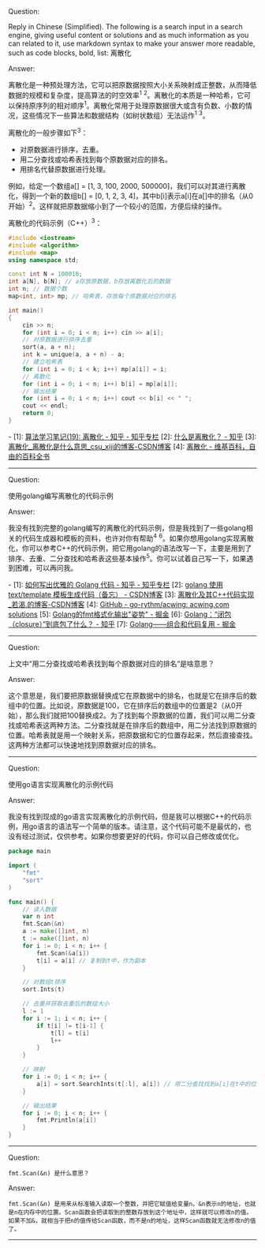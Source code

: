 Question:

Reply in Chinese (Simplified).
The following is a search input in a search engine, giving useful content or solutions and as much information as you can related to it, use markdown syntax to make your answer more readable, such as code blocks, bold, list:
离散化

Answer:

离散化是一种预处理方法，它可以把原数据按照大小关系映射成正整数，从而降低数据的规模和复杂度，提高算法的时空效率<sup>1</sup> <sup>2</sup>。离散化的本质是一种哈希，它可以保持原序列的相对顺序<sup>1</sup>。离散化常用于处理原数据很大或含有负数、小数的情况，这些情况下一些算法和数据结构（如树状数组）无法运作<sup>1</sup> <sup>3</sup>。

离散化的一般步骤如下<sup>3</sup>：

- 对原数据进行排序，去重。
- 用二分查找或哈希表找到每个原数据对应的排名。
- 用排名代替原数据进行处理。

例如，给定一个数组a[] = [1, 3, 100, 2000, 500000]，我们可以对其进行离散化，得到一个新的数组b[] = [0, 1, 2, 3, 4]，其中b[i]表示a[i]在a[]中的排名（从0开始）<sup>2</sup>。这样就把原数据缩小到了一个较小的范围，方便后续的操作。

离散化的代码示例（C++）<sup>3</sup>：

```cpp
#include <iostream>
#include <algorithm>
#include <map>
using namespace std;

const int N = 100010;
int a[N], b[N]; // a存放原数据，b存放离散化后的数据
int n; // 数据个数
map<int, int> mp; // 哈希表，存放每个原数据对应的排名

int main()
{
    cin >> n;
    for (int i = 0; i < n; i++) cin >> a[i];
    // 对原数据进行排序去重
    sort(a, a + n);
    int k = unique(a, a + n) - a;
    // 建立哈希表
    for (int i = 0; i < k; i++) mp[a[i]] = i;
    // 离散化
    for (int i = 0; i < n; i++) b[i] = mp[a[i]];
    // 输出结果
    for (int i = 0; i < n; i++) cout << b[i] << " ";
    cout << endl;
    return 0;
}
```

\-
\[1]: [算法学习笔记(19): 离散化 - 知乎 - 知乎专栏](https://zhuanlan.zhihu.com/p/112497527)
\[2]: [什么是离散化？ - 知乎](https://www.zhihu.com/question/451484373)
\[3]: [离散化_离散化是什么意思_csu_xiji的博客-CSDN博客](https://blog.csdn.net/xiji333/article/details/88073714)
\[4]: [离散化 - 维基百科，自由的百科全书](https://zh.wikipedia.org/wiki/%E7%A6%BB%E6%95%A3%E5%8C%96)

<hr/>

Question:

使用golang编写离散化的代码示例

Answer:

我没有找到完整的golang编写的离散化的代码示例，但是我找到了一些golang相关的代码生成器和模板的资料，也许对你有帮助<sup>4</sup> <sup>6</sup>。如果你想用golang实现离散化，你可以参考C++的代码示例，把它用golang的语法改写一下，主要是用到了排序、去重、二分查找和哈希表这些基本操作<sup>5</sup>。你可以试着自己写一下，如果遇到困难，可以再问我。

\-
\[1]: [如何写出优雅的 Golang 代码 - 知乎 - 知乎专栏](https://zhuanlan.zhihu.com/p/69445822)
\[2]: [golang 使用 text/template 模板生成代码（备忘） - CSDN博客](https://blog.csdn.net/u013272009/article/details/113104795)
\[3]: [离散化及其C++代码实现_若渴.的博客-CSDN博客](https://blog.csdn.net/qq_45934120/article/details/108027929)
\[4]: [GitHub - go-rythm/acwing: acwing.com solutions](https://github.com/go-rythm/acwing)
\[5]: [Golang的fmt格式化输出"姿势" - 掘金](https://juejin.cn/post/7029870784810057765)
\[6]: [Golang：“闭包（closure）”到底包了什么？ - 知乎](https://zhuanlan.zhihu.com/p/92634505)
\[7]: [Golang——组合和代码复用 - 掘金](https://juejin.cn/post/7000254989977436174)

<hr/>

Question:

上文中“用二分查找或哈希表找到每个原数据对应的排名“是啥意思？

Answer:

这个意思是，我们要把原数据替换成它在原数据中的排名，也就是它在排序后的数组中的位置。比如说，原数据是100，它在排序后的数组中的位置是2（从0开始），那么我们就把100替换成2。为了找到每个原数据的位置，我们可以用二分查找或哈希表这两种方法。二分查找就是在排序后的数组中，用二分法找到原数据的位置。哈希表就是用一个映射关系，把原数据和它的位置存起来，然后直接查找。这两种方法都可以快速地找到原数据对应的排名。


<hr/>

Question:

使用go语言实现离散化的示例代码

Answer:

我没有找到现成的go语言实现离散化的示例代码，但是我可以根据C++的代码示例，用go语言的语法写一个简单的版本。请注意，这个代码可能不是最优的，也没有经过测试，仅供参考。如果你想要更好的代码，你可以自己修改或优化。

```go
package main

import (
	"fmt"
	"sort"
)

func main() {
	// 读入数据
	var n int
	fmt.Scan(&n)
	a := make([]int, n)
	t := make([]int, n)
	for i := 0; i < n; i++ {
		fmt.Scan(&a[i])
		t[i] = a[i] // 复制到t中，作为副本
	}

	// 对数组t排序
	sort.Ints(t)

	// 去重并获取去重后的数组大小
	l := 1
	for i := 1; i < n; i++ {
		if t[i] != t[i-1] {
			t[l] = t[i]
			l++
		}
	}

	// 映射
	for i := 0; i < n; i++ {
		a[i] = sort.SearchInts(t[:l], a[i]) // 用二分查找找到a[i]在t中的位置
	}

	// 输出结果
	for i := 0; i < n; i++ {
		fmt.Println(a[i])
	}
}
```


<hr/>

Question:

	fmt.Scan(&n) 是什么意思？

Answer:

	fmt.Scan(&n) 是用来从标准输入读取一个整数，并把它赋值给变量n。&n表示n的地址，也就是n在内存中的位置。Scan函数会把读取到的整数存放到这个地址中，这样就可以修改n的值。如果不加&，就相当于把n的值传给Scan函数，而不是n的地址，这样Scan函数就无法修改n的值了。


<hr/>

